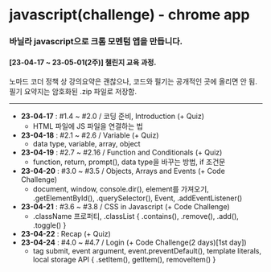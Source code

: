 # javascript(challenge) - chrome app
### 바닐라 javascript으로 크롬 모멘텀 앱을 만듭니다.  
#### [23-04-17 ~ 23-05-01(2주)] 챌린지 교육 과정.  
  
노마드 코더 정책 상 강의요약은 괜찮으나, 코드와 필기는 공개적인 곳에 올리면 안 됨.  
필기 요약지는 암호화된 .zip 파일로 저장함.

---

- **23-04-17** : #1.4 ~ #2.0 / 코딩 준비, Introduction (+ Quiz)
    - HTML 파일에 JS 파일을 연결하는 법
- **23-04-18** : #2.1 ~ #2.6 / Variable (+ Quiz)
    - data type, variable, array, object
- **23-04-19** : #2.7 ~ #2.16 / Function and Conditionals (+ Quiz)
    - function, return, prompt(), data type을 바꾸는 방법, if 조건문
- **23-04-20** : #3.0 ~ #3.5 / Objects, Arrays and Events (+ Code Challenge)
    - document, window, console.dir(), element를 가져오기, .getElementById(), .querySelector(), Event, .addEventListener()
- **23-04-21** : #3.6 ~ #3.8 / CSS in Javascript (+ Code Challenge)
    - .className 프로퍼티, .classList { .contains(), .remove(), .add(), .toggle() }
- **23-04-22** : Recap (+ Quiz)
- **23-04-24** : #4.0 ~ #4.7 / Login (+ Code Challenge(2 days)[1st day])
    - <form>tag submit, event argument, event.preventDefault(), template literals, local storage API { .setItem(), getItem(), removeItem() }